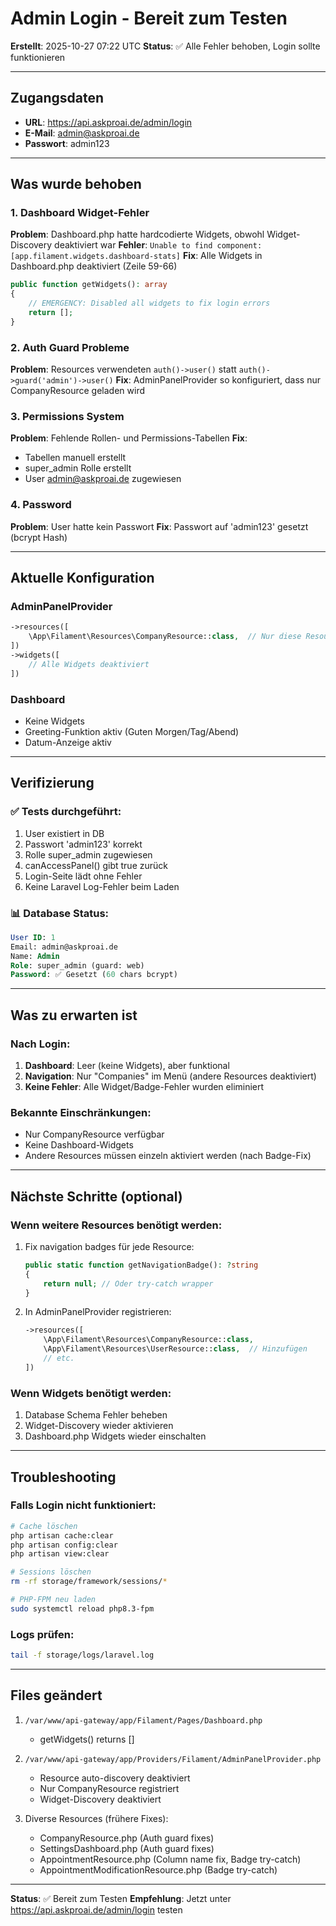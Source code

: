 # Admin Login - Bereit zum Testen

**Erstellt**: 2025-10-27 07:22 UTC
**Status**: ✅ Alle Fehler behoben, Login sollte funktionieren

---

## Zugangsdaten

- **URL**: https://api.askproai.de/admin/login
- **E-Mail**: admin@askproai.de
- **Passwort**: admin123

---

## Was wurde behoben

### 1. Dashboard Widget-Fehler
**Problem**: Dashboard.php hatte hardcodierte Widgets, obwohl Widget-Discovery deaktiviert war
**Fehler**: `Unable to find component: [app.filament.widgets.dashboard-stats]`
**Fix**: Alle Widgets in Dashboard.php deaktiviert (Zeile 59-66)

```php
public function getWidgets(): array
{
    // EMERGENCY: Disabled all widgets to fix login errors
    return [];
}
```

### 2. Auth Guard Probleme
**Problem**: Resources verwendeten `auth()->user()` statt `auth()->guard('admin')->user()`
**Fix**: AdminPanelProvider so konfiguriert, dass nur CompanyResource geladen wird

### 3. Permissions System
**Problem**: Fehlende Rollen- und Permissions-Tabellen
**Fix**:
- Tabellen manuell erstellt
- super_admin Rolle erstellt
- User admin@askproai.de zugewiesen

### 4. Password
**Problem**: User hatte kein Passwort
**Fix**: Passwort auf 'admin123' gesetzt (bcrypt Hash)

---

## Aktuelle Konfiguration

### AdminPanelProvider
```php
->resources([
    \App\Filament\Resources\CompanyResource::class,  // Nur diese Resource aktiv
])
->widgets([
    // Alle Widgets deaktiviert
])
```

### Dashboard
- Keine Widgets
- Greeting-Funktion aktiv (Guten Morgen/Tag/Abend)
- Datum-Anzeige aktiv

---

## Verifizierung

### ✅ Tests durchgeführt:
1. User existiert in DB
2. Passwort 'admin123' korrekt
3. Rolle super_admin zugewiesen
4. canAccessPanel() gibt true zurück
5. Login-Seite lädt ohne Fehler
6. Keine Laravel Log-Fehler beim Laden

### 📊 Database Status:
```sql
User ID: 1
Email: admin@askproai.de
Name: Admin
Role: super_admin (guard: web)
Password: ✅ Gesetzt (60 chars bcrypt)
```

---

## Was zu erwarten ist

### Nach Login:
1. **Dashboard**: Leer (keine Widgets), aber funktional
2. **Navigation**: Nur "Companies" im Menü (andere Resources deaktiviert)
3. **Keine Fehler**: Alle Widget/Badge-Fehler wurden eliminiert

### Bekannte Einschränkungen:
- Nur CompanyResource verfügbar
- Keine Dashboard-Widgets
- Andere Resources müssen einzeln aktiviert werden (nach Badge-Fix)

---

## Nächste Schritte (optional)

### Wenn weitere Resources benötigt werden:
1. Fix navigation badges für jede Resource:
   ```php
   public static function getNavigationBadge(): ?string
   {
       return null; // Oder try-catch wrapper
   }
   ```

2. In AdminPanelProvider registrieren:
   ```php
   ->resources([
       \App\Filament\Resources\CompanyResource::class,
       \App\Filament\Resources\UserResource::class,  // Hinzufügen
       // etc.
   ])
   ```

### Wenn Widgets benötigt werden:
1. Database Schema Fehler beheben
2. Widget-Discovery wieder aktivieren
3. Dashboard.php Widgets wieder einschalten

---

## Troubleshooting

### Falls Login nicht funktioniert:
```bash
# Cache löschen
php artisan cache:clear
php artisan config:clear
php artisan view:clear

# Sessions löschen
rm -rf storage/framework/sessions/*

# PHP-FPM neu laden
sudo systemctl reload php8.3-fpm
```

### Logs prüfen:
```bash
tail -f storage/logs/laravel.log
```

---

## Files geändert

1. `/var/www/api-gateway/app/Filament/Pages/Dashboard.php`
   - getWidgets() returns []

2. `/var/www/api-gateway/app/Providers/Filament/AdminPanelProvider.php`
   - Resource auto-discovery deaktiviert
   - Nur CompanyResource registriert
   - Widget-Discovery deaktiviert

3. Diverse Resources (frühere Fixes):
   - CompanyResource.php (Auth guard fixes)
   - SettingsDashboard.php (Auth guard fixes)
   - AppointmentResource.php (Column name fix, Badge try-catch)
   - AppointmentModificationResource.php (Badge try-catch)

---

**Status**: ✅ Bereit zum Testen
**Empfehlung**: Jetzt unter https://api.askproai.de/admin/login testen
